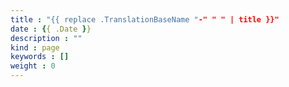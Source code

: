 ```yaml
---
title : "{{ replace .TranslationBaseName "-" " " | title }}"
date : {{ .Date }}
description : ""
kind : page 
keywords : []
weight : 0
---
```

